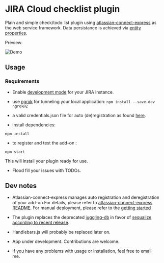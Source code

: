 # JIRA Cloud checklist plugin

Plain and simple check/todo list plugin using [atlassian-connect-express](https://bitbucket.org/atlassian/atlassian-connect-express/src/master/) as the web service framework.
Data persistance is achieved via [entity properties](https://developer.atlassian.com/cloud/jira/software/jira-entity-properties/).

Preview:

![Demo](https://media.giphy.com/media/Zv8NMNSxRrgS5zJ7qj/giphy.gif)

## Usage

### Requirements

* Enable [development mode](https://developers.atlassian.com/cloud/jira/platform/getting-started/) for your JIRA instance.

* use [ngrok](https://ngrok.com/) for tunneling your local application: 
``` npm install --save-dev ngrok@2 ```
* a valid credentials.json file for auto (de)registration as found [here](https://bitbucket.org/atlassian/atlassian-connect-express-template/src/master/credentials.json.sample).

* install dependencies:

``` npm install ```

* to register and test the add-on :

``` npm start ```

This will install your plugin ready for use.

* Flood fill your issues with TODOs.

## Dev notes

* Atlassian-connect-express manages auto registration and deregistration of your add-on.For details, please refer to [atlassian-connect-express README](https://bitbucket.org/atlassian/atlassian-connect-express/src/master/). For manual deployment, please refer to the [getting started](https://developers.atlassian.com/cloud/jira/platform/getting-started/)

* The plugin replaces the deprecated [juggling-db](https://github.com/1602/jugglingdb) in favor of [sequalize](http://docs.sequelizejs.com/) [according to recent release](https://bitbucket.org/atlassian/atlassian-connect-express/src/master/RELEASENOTES.md).

* Handlebars.js will probably be replaced later on.

* App under development. Contributions are welcome.

* If you have any problems with usage or installation, feel free to email me.
